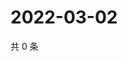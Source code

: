 # 2022-03-02

共 0 条

<!-- BEGIN WEIBO -->
<!-- 最后更新时间 Wed Mar 02 2022 17:09:19 GMT+0800 (China Standard Time) -->

<!-- END WEIBO -->
